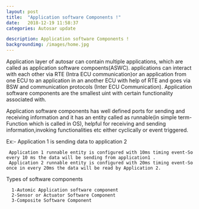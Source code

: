 ```yaml
---
layout: post
title:  "Application software Components !"
date:   2018-12-19 11:58:37
categories: Autosar update

description: Application software Components !
backgroundimg: /images/home.jpg
---
```


Application  layer of autosar can contain multiple applications,  which are called as application software compoents(ASWC).
 applications can interact with each other via RTE  (Intra ECU communication)or an application from one ECU to an application in an  another ECU with help of  RTE and goes via BSW and communication protocols (Inter ECU Communication).
 Application software components are the smallest uint with certain functionality associated with.
 
 
 Application software components has well defined ports for sending and receiving information and it has an entity called as runnable(in simple term- Function which is called in OS), helpful for receiving and sending information,invoking functionalities etc either cyclically or  event triggered.
 
 
 Ex:- Application 1 is sending data to application 2 
 
 
     Application 1 runnable entity is configured with 10ms timing event-So every 10 ms the data will be sending from application1 .
     Application 2 runnable entity is configured with 20ms timing event-So once in every 20ms the data will be read by Application 2.
 
 Types of  software components
 
 
      1-Automic Application software component
      2-Sensor or Actuator Software Component
      3-Composite Software Component
